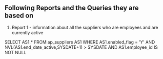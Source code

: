 ## Following Reports and the Queries they are based on

1. Report 1 - information about all the suppliers who are employees and are currently active
    
SELECT AS1.*
FROM ap_suppliers AS1
WHERE AS1.enabled_flag = 'Y'
AND NVL(AS1.end_date_active,SYSDATE+1) > SYSDATE
AND AS1.employee_id IS NOT NULL
